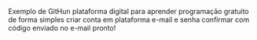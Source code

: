 Exemplo de GitHun
plataforma digital para aprender programação gratuito de forma simples
criar conta em plataforma 
e-mail e senha
confirmar com código enviado no e-mail
pronto!
